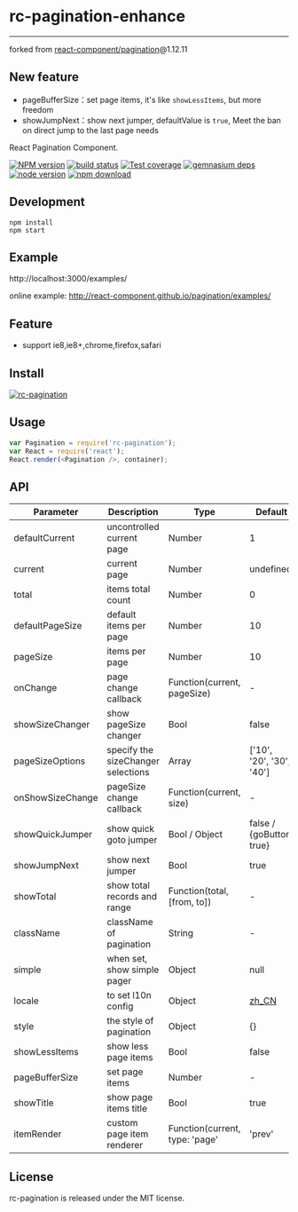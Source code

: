 # rc-pagination-enhance
---

forked from [react-component/pagination](https://github.com/react-component/pagination)@1.12.11

## New feature

- pageBufferSize：set page items, it's like `showLessItems`, but more freedom
- showJumpNext：show next jumper, defaultValue is `true`, Meet the ban on direct jump to the last page needs

React Pagination Component.

[![NPM version][npm-image]][npm-url]
[![build status][travis-image]][travis-url]
[![Test coverage][coveralls-image]][coveralls-url]
[![gemnasium deps][gemnasium-image]][gemnasium-url]
[![node version][node-image]][node-url]
[![npm download][download-image]][download-url]

[npm-image]: http://img.shields.io/npm/v/rc-pagination.svg?style=flat-square
[npm-url]: http://npmjs.org/package/rc-pagination
[travis-image]: https://img.shields.io/travis/react-component/pagination.svg?style=flat-square
[travis-url]: https://travis-ci.org/react-component/pagination
[coveralls-image]: https://img.shields.io/coveralls/react-component/pagination.svg?style=flat-square
[coveralls-url]: https://coveralls.io/r/react-component/pagination?branch=master
[gemnasium-image]: http://img.shields.io/gemnasium/react-component/pagination.svg?style=flat-square
[gemnasium-url]: https://gemnasium.com/react-component/pagination
[node-image]: https://img.shields.io/badge/node.js-%3E=_0.10-green.svg?style=flat-square
[node-url]: http://nodejs.org/download/
[download-image]: https://img.shields.io/npm/dm/rc-pagination.svg?style=flat-square
[download-url]: https://npmjs.org/package/rc-pagination

## Development

```
npm install
npm start
```

## Example

http://localhost:3000/examples/

online example: http://react-component.github.io/pagination/examples/

## Feature

* support ie8,ie8+,chrome,firefox,safari

## Install

[![rc-pagination](https://nodei.co/npm/rc-pagination.png)](https://npmjs.org/package/rc-pagination)

## Usage

```js
var Pagination = require('rc-pagination');
var React = require('react');
React.render(<Pagination />, container);
```

## API

| Parameter        | Description                        | Type                           | Default                                  |
| ---------------- | ---------------------------------- | ------------------------------ | ---------------------------------------- |
| defaultCurrent   | uncontrolled current page          | Number                         | 1                                        |
| current          | current page                       | Number                         | undefined                                |
| total            | items total count                  | Number                         | 0                                        |
| defaultPageSize  | default items per page             | Number                         | 10                                       |
| pageSize         | items per page                     | Number                         | 10                                       |
| onChange         | page change callback               | Function(current, pageSize)    | -                                        |
| showSizeChanger  | show pageSize changer              | Bool                           | false                                    |
| pageSizeOptions  | specify the sizeChanger selections | Array<String>                  | ['10', '20', '30', '40']                 |
| onShowSizeChange | pageSize change callback           | Function(current, size)        | -                                        |
| showQuickJumper  | show quick goto jumper             | Bool / Object                  | false / {goButton: true}                 |
| showJumpNext     | show next jumper                   | Bool                           | true                                     |
| showTotal        | show total records and range       | Function(total, [from, to])    | -                                        |
| className        | className of pagination            | String                         | -                                        |
| simple           | when set, show simple pager        | Object                         | null                                     |
| locale           | to set l10n config                 | Object                         | [zh_CN](https://github.com/react-component/pagination/blob/master/src/locale/zh_CN.js) |
| style            | the style of pagination            | Object                         | {}                                       |
| showLessItems    | show less page items               | Bool                           | false                                    |
| pageBufferSize   | set page items                     | Number                         | -                                        |
| showTitle        | show page items title              | Bool                           | true                                     |
| itemRender       | custom page item renderer          | Function(current, type: 'page' | 'prev'                                   |

## License

rc-pagination is released under the MIT license.
